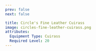 ```yaml
---
prev: false
next: false

title: Circle's Fine Leather Cuirass
image: circles-fine-leather-cuirass.png
attributes:
  Equipment Type: Cuirass
  Required Level: 20
---
```


<MyItemComponent :item=$frontmatter />

